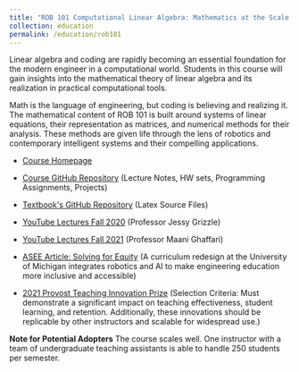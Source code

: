 ```yaml
---
title: "ROB 101 Computational Linear Algebra: Mathematics at the Scale of Life"
collection: education
permalink: /education/rob101
---
```


 Linear algebra and coding are rapidly becoming an essential foundation for the modern engineer in a computational world. Students in this course will gain insights into the mathematical theory of linear algebra and its realization in practical computational tools.

Math is the language of engineering, but coding is believing and realizing it. The mathematical content of ROB 101 is built around systems of linear equations, their representation as matrices, and numerical methods for their analysis. These methods are given life through the lens of robotics and contemporary intelligent systems and their compelling applications.

 * [Course Homepage](https://robotics.umich.edu/academic-program/course-offerings/rob101/) 

 * [Course GitHub Repository]( https://github.com/michiganrobotics/rob101) (Lecture Notes, HW sets, Programming Assignments, Projects)


 * [Textbook's GitHub Repository](https://github.com/michiganrobotics/ROB-101-Textbook-Computational-Linear-Algebra) (Latex Source Files)

  * [YouTube Lectures Fall 2020](https://www.youtube.com/playlist?list=PLdPQZLMHRjDK8ZbLIcq1Q2PQobIi68dpv) (Professor Jessy Grizzle)

* [YouTube Lectures Fall 2021](https://github.com/michiganrobotics/rob101/tree/main/Fall%202021) (Professor Maani Ghaffari)

* [ASEE Article: Solving for Equity](/files/SolvingForEquity_PrismWinter2021.pdf) (A curriculum redesign at the University of Michigan integrates robotics and AI to make engineering education more inclusive and accessible)

* [2021 Provost Teaching Innovation Prize](https://crlt.umich.edu/breaking-ap-calculus-hold-stem) (Selection Criteria:  Must demonstrate a significant impact on teaching effectiveness, student learning, and retention. Additionally, these innovations should be replicable by other instructors and scalable for widespread use.)



**Note for Potential Adopters** The course scales well. One instructor with a team of undergraduate teaching assistants is able to handle 250 students per semester. 